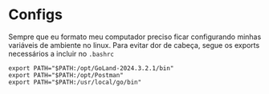 # Configs
Sempre que eu formato meu computador preciso ficar configurando minhas variáveis de ambiente no linux.
Para evitar dor de cabeça, segue os exports necessários a incluir no `.bashrc`

```
export PATH="$PATH:/opt/GoLand-2024.3.2.1/bin"
export PATH="$PATH:/opt/Postman"
export PATH="$PATH:/usr/local/go/bin"